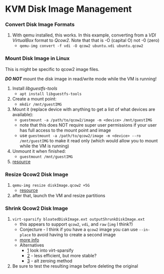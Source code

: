 <!-- permalink: b1828aec0770c1a3a932443881d2d101 DO NOT DELETE OR EDIT THIS LINE -->
# KVM Disk Image Management


### Convert Disk Image Formats
1. With qemu installed, this works. In this example, converting from a *VDI VirtualBox* format to *Qcow2*. Note that that is -O (capital O) not -0 (zero)
	* `qemu-img convert -f vdi -O qcow2 ubuntu.vdi ubuntu.qcow2`


### Mount Disk Image in Linux
This is might be specific to qcow2 image files.

***DO NOT*** mount the disk image in read/write mode while the VM is running!

1. Install *libguestfs-tools*
	* `apt install libguestfs-tools`
1. Create a mount point:
	* `mkdir /mnt/guestIMG`
1. Mount it (replace device with anything to get a list of what devices are available):
	* `guestmount -a /path/to/qcow2/image -m <device> /mnt/guestIMG`
	* note that this does NOT require super user permissions if your user has full access to the mount point and image
	* use `guestmount -a /path/to/qcow2/image -m <device> --ro /mnt/guestIMG` to make it read only (which would allow you to mount while the VM is running)
1. Unmount it when finished:
	* `guestmount /mnt/guestIMG`
1. [resource](http://ask.xmodulo.com/mount-qcow2-disk-image-linux.html)


### Resize Qcow2 Disk Image
1. `qemu-img resize diskImage.qcow2 +5G`
	* [resource](https://www.randomhacks.co.uk/how-to-resize-a-qcow2-harddrive-images/)
1. after that, launch the VM and resize partitions

### Shrink Qcow2 Disk Image
1. `virt-sparsify bloatedDiskImage.ext outputShrunkDiskImage.ext`
	* this appears to support `qcow2`, `vdi`, and `raw` (`img` I think?)
	* Conjecture - I think if you have a `qcow2` image you can use `--in-place` to avoid having to create a second image
	* [more info](http://libguestfs.org/virt-sparsify.1.html)
	* Alternatives
		* [1](https://serverfault.com/questions/432119/is-there-any-way-to-shrink-qcow2-image-without-converting-it-raw) look into virt-sparsify
		* [2](https://pve.proxmox.com/wiki/Shrink_Qcow2_Disk_Files#Shrink_the_Disk_File) - less efficient, but more stable?
		* [3](https://www.jamescoyle.net/how-to/323-reclaim-disk-space-from-a-sparse-image-file-qcow2-vmdk) - alt zeroing method
1. Be sure to test the resulting image before deleting the original
